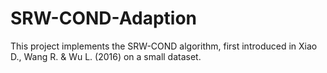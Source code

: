 # SRW-COND-Adaption
This project implements the SRW-COND algorithm, first introduced in Xiao D., Wang R. &amp; Wu L. (2016) on a small dataset. 
